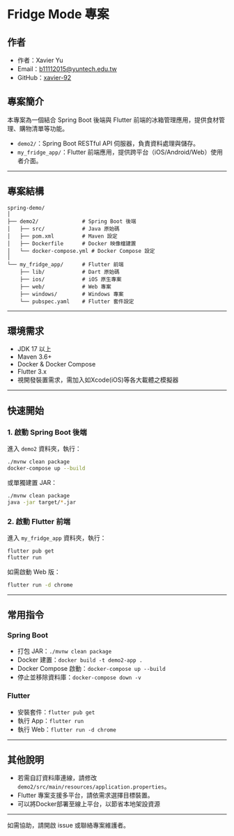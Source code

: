 # Fridge Mode 專案

## 作者
- 作者：Xavier Yu
- Email：b11112015@yuntech.edu.tw
- GitHub：[xavier-92](https://github.com/xavier-92)

## 專案簡介
本專案為一個結合 Spring Boot 後端與 Flutter 前端的冰箱管理應用，提供食材管理、購物清單等功能。
- `demo2/`：Spring Boot RESTful API 伺服器，負責資料處理與儲存。
- `my_fridge_app/`：Flutter 前端應用，提供跨平台（iOS/Android/Web）使用者介面。

---

## 專案結構
```
spring-demo/
│
├── demo2/              # Spring Boot 後端
│   ├── src/            # Java 原始碼
│   ├── pom.xml         # Maven 設定
│   ├── Dockerfile      # Docker 映像檔建置
│   └── docker-compose.yml # Docker Compose 設定
│
└── my_fridge_app/      # Flutter 前端
    ├── lib/            # Dart 原始碼
    ├── ios/            # iOS 原生專案
    ├── web/            # Web 專案
    ├── windows/        # Windows 專案
    └── pubspec.yaml    # Flutter 套件設定
```

---

## 環境需求
- JDK 17 以上
- Maven 3.6+
- Docker & Docker Compose
- Flutter 3.x
- 視開發裝置需求，需加入如Xcode(iOS)等各大載體之模擬器

---

## 快速開始

### 1. 啟動 Spring Boot 後端

進入 `demo2` 資料夾，執行：
```bash
./mvnw clean package
docker-compose up --build
```
或單獨建置 JAR：
```bash
./mvnw clean package
java -jar target/*.jar
```

### 2. 啟動 Flutter 前端

進入 `my_fridge_app` 資料夾，執行：
```bash
flutter pub get
flutter run
```
如需啟動 Web 版：
```bash
flutter run -d chrome
```

---

## 常用指令

### Spring Boot
- 打包 JAR：`./mvnw clean package`
- Docker 建置：`docker build -t demo2-app .`
- Docker Compose 啟動：`docker-compose up --build`
- 停止並移除資料庫：`docker-compose down -v`

### Flutter
- 安裝套件：`flutter pub get`
- 執行 App：`flutter run`
- 執行 Web：`flutter run -d chrome`

---

## 其他說明
- 若需自訂資料庫連線，請修改 `demo2/src/main/resources/application.properties`。
- Flutter 專案支援多平台，請依需求選擇目標裝置。
- 可以將Docker部署至線上平台，以節省本地架設資源

---

如需協助，請開啟 issue 或聯絡專案維護者。
